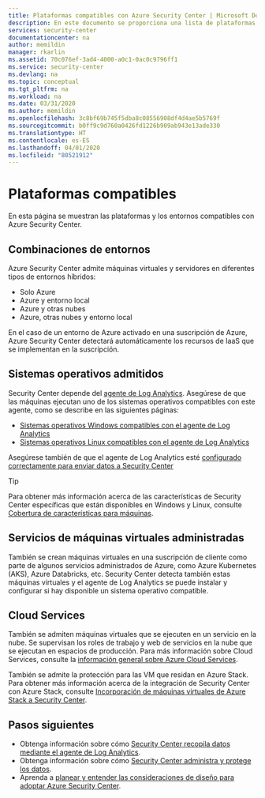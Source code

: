 ```yaml
---
title: Plataformas compatibles con Azure Security Center | Microsoft Docs
description: En este documento se proporciona una lista de plataformas compatibles con Azure Security Center.
services: security-center
documentationcenter: na
author: memildin
manager: rkarlin
ms.assetid: 70c076ef-3ad4-4000-a0c1-0ac0c9796ff1
ms.service: security-center
ms.devlang: na
ms.topic: conceptual
ms.tgt_pltfrm: na
ms.workload: na
ms.date: 03/31/2020
ms.author: memildin
ms.openlocfilehash: 3c8bf69b745f5dba8c08556908df4d4ae5b5769f
ms.sourcegitcommit: b0ff9c9d760a0426fd1226b909ab943e13ade330
ms.translationtype: HT
ms.contentlocale: es-ES
ms.lasthandoff: 04/01/2020
ms.locfileid: "80521912"
---
```

# <a name="supported-platforms"></a>Plataformas compatibles 

En esta página se muestran las plataformas y los entornos compatibles con Azure Security Center.

## <a name="combinations-of-environments"></a>Combinaciones de entornos <a name="vm-server"></a>

Azure Security Center admite máquinas virtuales y servidores en diferentes tipos de entornos híbridos:

* Solo Azure
* Azure y entorno local
* Azure y otras nubes
* Azure, otras nubes y entorno local

En el caso de un entorno de Azure activado en una suscripción de Azure, Azure Security Center detectará automáticamente los recursos de IaaS que se implementan en la suscripción.

## <a name="supported-operating-systems"></a>Sistemas operativos admitidos

Security Center depende del [agente de Log Analytics](../azure-monitor/platform/agents-overview.md#log-analytics-agent). Asegúrese de que las máquinas ejecutan uno de los sistemas operativos compatibles con este agente, como se describe en las siguientes páginas:

* [Sistemas operativos Windows compatibles con el agente de Log Analytics](../azure-monitor/platform/log-analytics-agent.md#supported-windows-operating-systems)
* [Sistemas operativos Linux compatibles con el agente de Log Analytics](../azure-monitor/platform/log-analytics-agent.md#supported-linux-operating-systems)

Asegúrese también de que el agente de Log Analytics esté [configurado correctamente para enviar datos a Security Center](security-center-enable-data-collection.md#manual-agent)

> [!TIP]
> Para obtener más información acerca de las características de Security Center específicas que están disponibles en Windows y Linux, consulte [Cobertura de características para máquinas](security-center-services.md).

## <a name="managed-virtual-machine-services"></a>Servicios de máquinas virtuales administradas <a name="virtual-machine"></a>

También se crean máquinas virtuales en una suscripción de cliente como parte de algunos servicios administrados de Azure, como Azure Kubernetes (AKS), Azure Databricks, etc. Security Center detecta también estas máquinas virtuales y el agente de Log Analytics se puede instalar y configurar si hay disponible un sistema operativo compatible.

## <a name="cloud-services"></a>Cloud Services <a name="cloud-services"></a>

También se admiten máquinas virtuales que se ejecuten en un servicio en la nube. Se supervisan los roles de trabajo y web de servicios en la nube que se ejecutan en espacios de producción. Para más información sobre Cloud Services, consulte la [información general sobre Azure Cloud Services](../cloud-services/cloud-services-choose-me.md).

También se admite la protección para las VM que residan en Azure Stack. Para obtener más información acerca de la integración de Security Center con Azure Stack, consulte [Incorporación de máquinas virtuales de Azure Stack a Security Center](https://docs.microsoft.com/azure/security-center/quick-onboard-azure-stack).

## <a name="next-steps"></a>Pasos siguientes

- Obtenga información sobre cómo [Security Center recopila datos mediante el agente de Log Analytics](security-center-enable-data-collection.md).
- Obtenga información sobre cómo [Security Center administra y protege los datos](security-center-data-security.md).
- Aprenda a [planear y entender las consideraciones de diseño para adoptar Azure Security Center](security-center-planning-and-operations-guide.md).